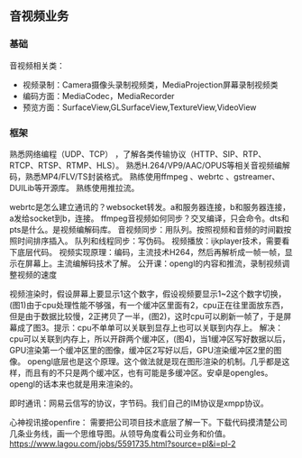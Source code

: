 ## 音视频业务

### 基础

音视频相关类：

- 视频录制：Camera摄像头录制视频类，MediaProjection屏幕录制视频类
- 编码方面：MediaCodec，MediaRecorder
- 预览方面：SurfaceView,GLSurfaceView,TextureView,VideoView

### 框架

熟悉网络编程（UDP、TCP） ，了解各类传输协议（HTTP、SIP、RTP、RTCP、RTSP、RTMP、HLS）。
熟悉H.264/VP9/AAC/OPUS等相关音视频编解码，熟悉MP4/FLV/TS封装格式。
熟练使用ffmpeg 、webrtc 、gstreamer、DUILib等开源库。
熟练使用推拉流。

webrtc是怎么建立通讯的？websocket转发。a和服务器连接，b和服务器连接，a发给socket到b，连接。
ffmpeg音视频如何同步？交叉编译，只会命令。dts和pts是什么。是视频编解码库。
音视频同步：用队列。按照视频和音频的时间戳按照时间排序插入。
队列和线程同步：写伪码。
视频播放：ijkplayer技术，需要看下底层代码。
视频实现原理：编码，主流技术H264，然后再解析成一帧一帧，显示在屏幕上。主流编解码技术了解。
公开课：opengl的内容和推流，录制视频调整视频的速度

视频渲染时，假设屏幕上要显示1这个数字，假设视频要显示1~2这个数字切换，(图1)由于cpu处理性能不够强，有一个缓冲区里面有2，cpu正在往里面放东西，但是由于数据比较慢，2正拷贝了一半，(图2)，这时cpu可以刷新一帧了，于是屏幕成了图3。提示：cpu不单单可以关联到显存上也可以关联到内存上。
解决：
cpu可以关联到内存上，所以开辟两个缓冲区，(图4)，当1缓冲区写好数据以后，GPU渲染第一个缓冲区里的图像，缓冲区2写好以后，GPU渲染缓冲区2里的图像。
opengl底层也是这个原理。这个做法就是现在图形渲染的机制。几乎都是这样，而且有的不只是两个缓冲区，也有可能是多缓冲区。安卓是opengles。opengl的话本来也就是用来渲染的。

即时通讯：网易云信写的协议，字节码。我们自己的IM协议是xmpp协议。

心神视讯接openfire：
需要把公司项目技术底层了解一下。下载代码摸清楚公司几条业务线，画一个思维导图。从领导角度看公司业务和价值。
https://www.lagou.com/jobs/5591735.html?source=pl&i=pl-2


